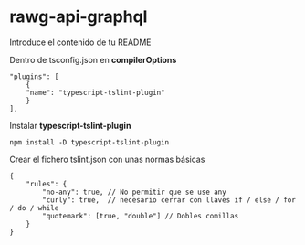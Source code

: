 # rawg-api-graphql

Introduce el contenido de tu README

Dentro de tsconfig.json en **compilerOptions**

```
"plugins": [
    {
    "name": "typescript-tslint-plugin"
    }
],
```

Instalar **typescript-tslint-plugin**

```
npm install -D typescript-tslint-plugin
```

Crear el fichero tslint.json con unas normas básicas

```
{
    "rules": {
        "no-any": true, // No permitir que se use any
        "curly": true,  // necesario cerrar con llaves if / else / for / do / while
        "quotemark": [true, "double"] // Dobles comillas
    }
}
```
